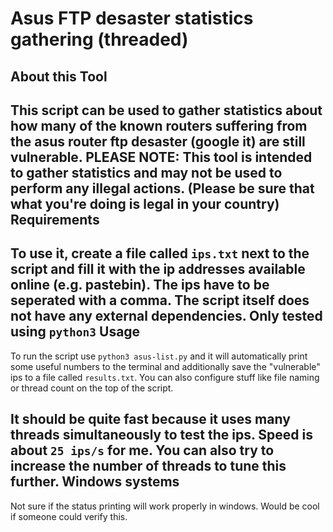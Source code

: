 Asus FTP desaster statistics gathering (threaded)
========================================================
About this Tool
---------------------
This script can be used to gather statistics about how many of the known routers suffering from the asus router ftp desaster (google it) are still vulnerable. **PLEASE NOTE: This tool is intended to gather statistics and may not be used to perform any illegal actions.** (Please be sure that what you're doing is legal in your country)
Requirements
-----------
To use it, create a file called `ips.txt` next to the script and fill it with the ip addresses available online (e.g. pastebin). The ips have to be seperated with a comma. The script itself does not have any external dependencies. Only tested using `python3`
Usage
----------
To run the script use `python3 asus-list.py` and it will automatically print some useful numbers to the terminal and additionally save the "vulnerable" ips to a file called `results.txt`. You can also configure stuff like file naming or thread count on the top of the script.

It should be quite fast because it uses many threads simultaneously to test the ips. Speed is about `25 ips/s` for me. You can also try to increase the number of threads to tune this further.
Windows systems
-----------
Not sure if the status printing will work properly in windows. Would be cool if someone could verify this.
